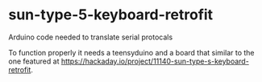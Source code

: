 # sun-type-5-keyboard-retrofit
Arduino code needed to translate serial protocals

To function properly it needs a teensyduino and a board that similar to the one featured at https://hackaday.io/project/11140-sun-type-s-keyboard-retrofit.

